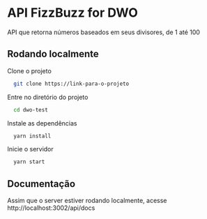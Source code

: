 
# API FizzBuzz for DWO

API que retorna números baseados em seus divisores, de 1 até 100


## Rodando localmente

Clone o projeto

```bash
  git clone https://link-para-o-projeto
```

Entre no diretório do projeto

```bash
  cd dwo-test
```

Instale as dependências

```bash
  yarn install
```

Inicie o servidor

```bash
  yarn start
```


## Documentação

Assim que o server estiver rodando localmente,
acesse http://localhost:3002/api/docs

